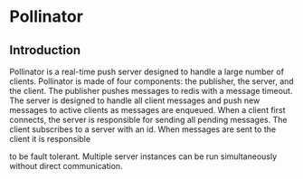 Pollinator
==========

Introduction
------------
Pollinator is a real-time push server designed to handle a large number of clients. Pollinator is made of four
components: the publisher, the server, and the client. The publisher pushes messages to redis with a message
timeout. The server is designed to handle all client messages and push new messages to active clients as
messages are enqueued. When a client first connects, the server is responsible for sending all pending
messages. The client subscribes to a server with an id. When messages are sent to the client it is responsible

to be fault tolerant. Multiple server instances can be run simultaneously without direct communication.